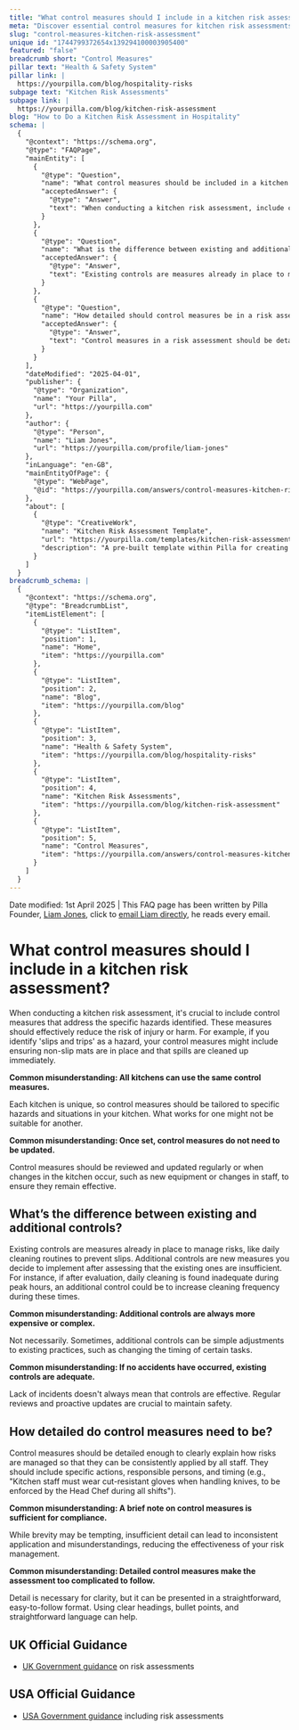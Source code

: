 ```yaml
---
title: "What control measures should I include in a kitchen risk assessment?"
meta: "Discover essential control measures for kitchen risk assessments, including the differentiation between existing and additional controls, and the importance of detailed, tailored safety measures."
slug: "control-measures-kitchen-risk-assessment"
unique id: "1744799372654x139294100003905400"
featured: "false"
breadcrumb short: "Control Measures"
pillar text: "Health & Safety System"
pillar link: |
  https://yourpilla.com/blog/hospitality-risks
subpage text: "Kitchen Risk Assessments"
subpage link: |
  https://yourpilla.com/blog/kitchen-risk-assessment
blog: "How to Do a Kitchen Risk Assessment in Hospitality"
schema: |
  {
    "@context": "https://schema.org",
    "@type": "FAQPage",
    "mainEntity": [
      {
        "@type": "Question",
        "name": "What control measures should be included in a kitchen risk assessment?",
        "acceptedAnswer": {
          "@type": "Answer",
          "text": "When conducting a kitchen risk assessment, include control measures tailored to specific hazards identified within the kitchen. These measures should effectively minimize risks of accidents or harm. For instance, to address hazards like 'slips and trips', ensure placement of non-slip mats and immediate cleaning of spills. Regularly review and adapt these measures to accommodate changes in the kitchen environment such as new equipment or staff changes, maintaining their effectiveness over time."
        }
      },
      {
        "@type": "Question",
        "name": "What is the difference between existing and additional controls in risk management?",
        "acceptedAnswer": {
          "@type": "Answer",
          "text": "Existing controls are measures already in place to manage risks, such as daily cleaning routines aimed at preventing slips. Additional controls refer to new measures implemented after identifying that the existing ones are insufficient. An example could be increasing cleaning frequency during busy periods. These additional controls may provide simpler or cost-effective enhancements to existing practices without necessarily being more complex or expensive."
        }
      },
      {
        "@type": "Question",
        "name": "How detailed should control measures be in a risk assessment?",
        "acceptedAnswer": {
          "@type": "Answer",
          "text": "Control measures in a risk assessment should be detailed enough to provide clear guidance on managing risks, ensuring consistent application by all staff. They should specify actions to be taken, responsible individuals, and timing. For example, detail that kitchen staff must wear cut-resistant gloves when handling knives with enforcement by the Head Chef during all shifts. This level of detail helps prevent inconsistencies and ensures all staff understand how to maintain safety."
        }
      }
    ],
    "dateModified": "2025-04-01",
    "publisher": {
      "@type": "Organization",
      "name": "Your Pilla",
      "url": "https://yourpilla.com"
    },
    "author": {
      "@type": "Person",
      "name": "Liam Jones",
      "url": "https://yourpilla.com/profile/liam-jones"
    },
    "inLanguage": "en-GB",
    "mainEntityOfPage": {
      "@type": "WebPage",
      "@id": "https://yourpilla.com/answers/control-measures-kitchen-risk-assessment"
    },
    "about": [
      {
        "@type": "CreativeWork",
        "name": "Kitchen Risk Assessment Template",
        "url": "https://yourpilla.com/templates/kitchen-risk-assessment",
        "description": "A pre-built template within Pilla for creating and updating kitchen risk assessments, designed to ensure businesses can apply consistent and effective safety measures."
      }
    ]
  }
breadcrumb_schema: |
  {
    "@context": "https://schema.org",
    "@type": "BreadcrumbList",
    "itemListElement": [
      {
        "@type": "ListItem",
        "position": 1,
        "name": "Home",
        "item": "https://yourpilla.com"
      },
      {
        "@type": "ListItem",
        "position": 2,
        "name": "Blog",
        "item": "https://yourpilla.com/blog"
      },
      {
        "@type": "ListItem",
        "position": 3,
        "name": "Health & Safety System",
        "item": "https://yourpilla.com/blog/hospitality-risks"
      },
      {
        "@type": "ListItem",
        "position": 4,
        "name": "Kitchen Risk Assessments",
        "item": "https://yourpilla.com/blog/kitchen-risk-assessment"
      },
      {
        "@type": "ListItem",
        "position": 5,
        "name": "Control Measures",
        "item": "https://yourpilla.com/answers/control-measures-kitchen-risk-assessment"
      }
    ]
  }
---
```


Date modified: 1st April 2025 | This FAQ page has been written by Pilla Founder, [Liam Jones](https://yourpilla.com/profile/liam-jones), click to [email Liam directly](https://mailto:liam@yourpilla.com), he reads every email.

# What control measures should I include in a kitchen risk assessment?

When conducting a kitchen risk assessment, it's crucial to include control measures that address the specific hazards identified. These measures should effectively reduce the risk of injury or harm. For example, if you identify 'slips and trips' as a hazard, your control measures might include ensuring non-slip mats are in place and that spills are cleaned up immediately.

**Common misunderstanding: All kitchens can use the same control measures.**

Each kitchen is unique, so control measures should be tailored to specific hazards and situations in your kitchen. What works for one might not be suitable for another.

**Common misunderstanding: Once set, control measures do not need to be updated.**

Control measures should be reviewed and updated regularly or when changes in the kitchen occur, such as new equipment or changes in staff, to ensure they remain effective.

## What’s the difference between existing and additional controls?

Existing controls are measures already in place to manage risks, like daily cleaning routines to prevent slips. Additional controls are new measures you decide to implement after assessing that the existing ones are insufficient. For instance, if after evaluation, daily cleaning is found inadequate during peak hours, an additional control could be to increase cleaning frequency during these times.

**Common misunderstanding: Additional controls are always more expensive or complex.**

Not necessarily. Sometimes, additional controls can be simple adjustments to existing practices, such as changing the timing of certain tasks.

**Common misunderstanding: If no accidents have occurred, existing controls are adequate.**

Lack of incidents doesn't always mean that controls are effective. Regular reviews and proactive updates are crucial to maintain safety.

## How detailed do control measures need to be?

Control measures should be detailed enough to clearly explain how risks are managed so that they can be consistently applied by all staff. They should include specific actions, responsible persons, and timing (e.g., "Kitchen staff must wear cut-resistant gloves when handling knives, to be enforced by the Head Chef during all shifts").

**Common misunderstanding: A brief note on control measures is sufficient for compliance.**

While brevity may be tempting, insufficient detail can lead to inconsistent application and misunderstandings, reducing the effectiveness of your risk management.

**Common misunderstanding: Detailed control measures make the assessment too complicated to follow.**

Detail is necessary for clarity, but it can be presented in a straightforward, easy-to-follow format. Using clear headings, bullet points, and straightforward language can help.

## UK Official Guidance

-   [UK Government guidance](https://www.hse.gov.uk/catering/risk.htm) on risk assessments

## USA Official Guidance

-   [USA Government guidance](https://www.fda.gov/regulatory-information/search-fda-guidance-documents/draft-guidance-industry-hazard-analysis-and-risk-based-preventive-controls-human-food) including risk assessments